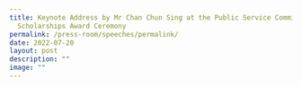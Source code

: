 ```yaml
---
title: Keynote Address by Mr Chan Chun Sing at the Public Service Commission
  Scholarships Award Ceremony
permalink: /press-room/speeches/permalink/
date: 2022-07-20
layout: post
description: ""
image: ""
---
```

